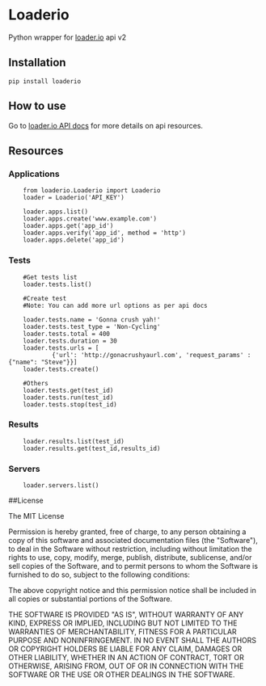 Loaderio
===========================================
Python wrapper for [loader.io] api v2

## Installation
```pip install loaderio```

## How to use
Go to [loader.io API docs][] for more details on api resources.

## Resources

### Applications

```
	from loaderio.Loaderio import Loaderio	
	loader = Loaderio('API_KEY')
	
	loader.apps.list()
	loader.apps.create('www.example.com')
	loader.apps.get('app_id')
	loader.apps.verify('app_id', method = 'http')
	loader.apps.delete('app_id')
```

### Tests

```
	#Get tests list
	loader.tests.list()

	#Create test
	#Note: You can add more url options as per api docs
	
	loader.tests.name = 'Gonna crush yah!'
	loader.tests.test_type = 'Non-Cycling'
	loader.tests.total = 400
	loader.tests.duration = 30
	loader.tests.urls = [
			{'url': 'http://gonacrushyaurl.com', 'request_params' : {"name": "Steve"}}]
	loader.tests.create()

	#Others
	loader.tests.get(test_id)
	loader.tests.run(test_id)
	loader.tests.stop(test_id)

```

### Results
```
	loader.results.list(test_id)
	loader.results.get(test_id,results_id)
```

### Servers
```
	loader.servers.list()
```

##License

The MIT License

Permission is hereby granted, free of charge, to any person obtaining a copy of this software and associated documentation files (the "Software"), to deal in the Software without restriction, including without limitation the rights to use, copy, modify, merge, publish, distribute, sublicense, and/or sell copies of the Software, and to permit persons to whom the Software is furnished to do so, subject to the following conditions:

The above copyright notice and this permission notice shall be included in all copies or substantial portions of the Software.

THE SOFTWARE IS PROVIDED "AS IS", WITHOUT WARRANTY OF ANY KIND, EXPRESS OR IMPLIED, INCLUDING BUT NOT LIMITED TO THE WARRANTIES OF MERCHANTABILITY, FITNESS FOR A PARTICULAR PURPOSE AND NONINFRINGEMENT. IN NO EVENT SHALL THE AUTHORS OR COPYRIGHT HOLDERS BE LIABLE FOR ANY CLAIM, DAMAGES OR OTHER LIABILITY, WHETHER IN AN ACTION OF CONTRACT, TORT OR OTHERWISE, ARISING FROM, OUT OF OR IN CONNECTION WITH THE SOFTWARE OR THE USE OR OTHER DEALINGS IN THE SOFTWARE.

[loader.io]: https://loader.io
[loader.io API docs]: http://docs.loader.io/api/intro.html        "Loader.io"

